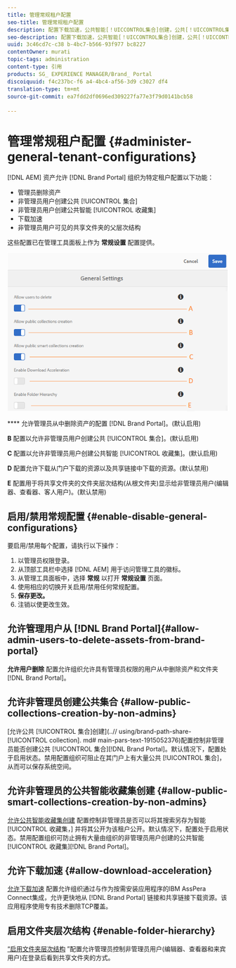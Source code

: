 ```yaml
---
title: 管理常规租户配置
seo-title: 管理常规租户配置
description: 配置下载加速，公共智能[！UICCONTROL集合]创建，公共[！UICCONTROL集合]创建，并使管理员用户能够删除租户中的资产。
seo-description: 配置下载加速，公共智能[！UICCONTROL集合]创建，公共[！UICCONTROL集合]创建，并使管理员用户能够删除租户中的资产。
uuid: 3c46cd7c-c38 b-4bc7-b566-93f977 bc8227
contentOwner: murati
topic-tags: administration
content-type: 引用
products: SG_ EXPERIENCE MANAGER/Brand_ Portal
discoiquuid: f4c237bc-f6 a4-4bc4-af56-3d9 c3027 df4
translation-type: tm+mt
source-git-commit: ea7fdd2df0696ed309227fa77e3f79d0141bcb58

---
```



# 管理常规租户配置 {#administer-general-tenant-configurations}

[!DNL AEM] 资产允许 [!DNL Brand Portal] 组织为特定租户配置以下功能：

* 管理员删除资产
* 非管理员用户创建公共 [!UICONTROL 集合]
* 非管理员用户创建公共智能 [!UICONTROL 收藏集]
* 下载加速
* 非管理员用户可见的共享文件夹的父层次结构

这些配置已在管理工具面板上作为 **常规设置** 配置提供。

![](assets/general-configs.png)

**** 允许管理员从中删除资产的配置 [!DNL Brand Portal]。(默认启用)

**B** 配置以允许非管理员用户创建公共 [!UICONTROL 集合]。(默认启用)

**C** 配置以允许非管理员用户创建公共智能 [!UICONTROL 收藏集]。(默认启用)

**D** 配置允许下载从门户下载的资源以及共享链接中下载的资源。(默认禁用)

**E** 配置用于将共享文件夹的文件夹层次结构(从根文件夹)显示给非管理员用户(编辑器、查看器、客人用户)。(默认禁用)

## 启用/禁用常规配置 {#enable-disable-general-configurations}

要启用/禁用每个配置，请执行以下操作：

1. 以管理员权限登录。
2. 从顶部工具栏中选择 [!DNL AEM] 用于访问管理工具的徽标。
3. 从管理工具面板中，选择 **常规** 以打开 **常规设置** 页面。
4. 使用相应的切换开关启用/禁用任何常规配置。
5. **保存更改。**
6. 注销以使更改生效。

## 允许管理用户从 [!DNL Brand Portal]{#allow-admin-users-to-delete-assets-from-brand-portal}

**允许用户删除** 配置允许组织允许具有管理员权限的用户从中删除资产和文件夹 [!DNL Brand Portal]。

## 允许非管理员创建公共集合 {#allow-public-collections-creation-by-non-admins}

[允许公共 [!UICONTROL 集合]创建](..// using/brand-path-share-[!UICONTROL collection]. md# main-pars-text-1915052376)配置控制非管理员能否创建公共 [!UICONTROL 集合][!DNL Brand Portal]。默认情况下，配置处于启用状态。禁用配置组织可阻止在其门户上有大量公共 [!UICONTROL 集合]，从而可以保存系统空间。

## 允许非管理员的公共智能收藏集创建 {#allow-public-smart-collections-creation-by-non-admins}

[允许公共智能收藏集创建](../using/brand-portal-searching.md#main-pars-header-500620467) 配置控制非管理员是否可以将其搜索另存为智能 [!UICONTROL 收藏集，] 并将其公开为该租户公开。默认情况下，配置处于启用状态。禁用配置组织可防止拥有大量由组织的非管理员用户创建的公共智能 [!UICONTROL 收藏集][!DNL Brand Portal]。

## 允许下载加速 {#allow-download-acceleration}

[允许下载加速](../using/accelerated-download.md) 配置允许组织通过与作为按需安装应用程序的IBM AssPera Connect集成，允许更快地从 [!DNL Brand Portal] 链接和共享链接下载资源。该应用程序使用专有技术删除TCP覆盖。

## 启用文件夹层次结构 {#enable-folder-hierarchy}

[“启用文件夹层次结构](../using/brand-portal-sharing-folders.md#non-admin-user-access-to-shared-folders) ”配置允许管理员控制非管理员用户(编辑器、查看器和来宾用户)在登录后看到共享文件夹的方式。
